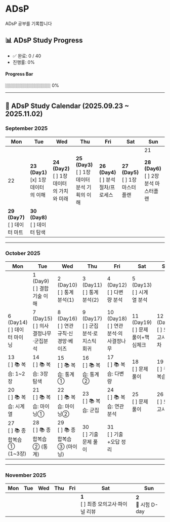 # ADsP
ADsP 공부를 기록합니다

## 📊 ADsP Study Progress

<!-- PROGRESS-START -->
- ✅ 완료: 0 / 40
- 진행률: 0%

#### Progress Bar
`░░░░░░░░░░░░░░░░░░░░` 0%
<!-- PROGRESS-END -->

---

## 📅 ADsP Study Calendar (2025.09.23 ~ 2025.11.02)

### September 2025
| Mon | Tue | Wed | Thu | Fri | Sat | Sun |
|-----|-----|-----|-----|-----|-----|-----|
|     |     |     |     |     |     | 21 |
| 22 | **23 (Day1)**<br>[x] 1장 데이터의 이해 | **24 (Day2)**<br>[ ] 1장 데이터의 가치와 미래 | **25 (Day3)**<br>[ ] 1장 데이터 분석 기획의 이해 | **26 (Day4)**<br>[ ] 분석 절차/프로세스 | **27 (Day5)**<br>[ ] 1장 마스터플랜 | **28 (Day6)**<br>[ ] 2장 분석 마스터플랜 |
| **29 (Day7)**<br>[ ] 데이터 마트 | **30 (Day8)**<br>[ ] 데이터 탐색 |     |     |     |     |     |

---

### October 2025
| Mon | Tue | Wed | Thu | Fri | Sat | Sun |
|-----|-----|-----|-----|-----|-----|-----|
|     | 1 (Day9)<br>[ ] 결합기술 이해 | 2 (Day10)<br>[ ] 통계분석(1) | 3 (Day11)<br>[ ] 통계분석(2) | 4 (Day12)<br>[ ] 다변량 분석 | 5 (Day13)<br>[ ] 시계열 분석 | 
| 6 (Day14)<br>[ ] 데이터 마이닝 | 7 (Day15)<br>[ ] 의사결정나무·군집분석 | 8 (Day16)<br>[ ] 연관규칙·신경망·베이즈 | 9 (Day17)<br>[ ] 군집분석·로지스틱 회귀 | 10 (Day18)<br>[ ] 연관분석·의사결정나무 | 11 (Day19)<br>[ ] 문제풀이+핵심체크 | 12 (Day20)<br>[ ] 모의고사 3회차 |
| 13 <br>[ ] 📚 복습: 1~2장 | 14 <br>[ ] 📚 복습: 3장 탐색 | 15 <br>[ ] 📚 복습: 통계① | 16 <br>[ ] 📚 복습: 통계② | 17 <br>[ ] 📚 복습: 다변량 | 18 <br>[ ] 문제풀이 | 19 <br>[ ] 퀴즈 복습 |
| 20 <br>[ ] 📚 복습: 시계열 | 21 <br>[ ] 📚 복습: 마이닝① | 22 <br>[ ] 📚 복습: 마이닝② | 23 <br>[ ] 📚 복습: 군집 | 24 <br>[ ] 📚 복습: 연관분석 | 25 <br>[ ] 문제풀이 | 26 <br>[ ] 모의고사 |
| 27 <br>[ ] 📚 종합복습① (1~3장) | 28 <br>[ ] 📚 종합복습② (통계) | 29 <br>[ ] 📚 종합복습③ (마이닝) | 30 <br>[ ] 기출문제 풀이 | 31 <br>[ ] 기출+오답 정리 |     |     |

---

### November 2025
| Mon | Tue | Wed | Thu | Fri | Sat | Sun |
|-----|-----|-----|-----|-----|-----|-----|
|     |     |     |     |     | **1**<br>[ ] 최종 모의고사·파이널 리뷰 | **2**<br>🎯 시험 D-day |
